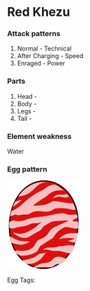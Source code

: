 # Red Khezu

### Attack patterns
1. Normal - Technical
2. After Charging - Speed
3. Enraged - Power

### Parts
1. Head - 
2. Body - 
3. Legs - 
4. Tail - 

### Element weakness
Water 

### Egg pattern
![image info](../assets/red_khezu.png)

Egg Tags: 